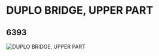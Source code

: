 # DUPLO BRIDGE, UPPER PART
## 6393
![DUPLO BRIDGE, UPPER PART](https://lc-www-live-s.legocdn.com/media/bricks/5/2/4550442.jpg)